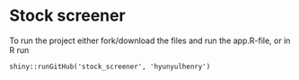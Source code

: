 # Stock screener  

To run the project either fork/download the files and run the app.R-file, or in R run
```{r}
shiny::runGitHub('stock_screener', 'hyunyulhenry')
```
